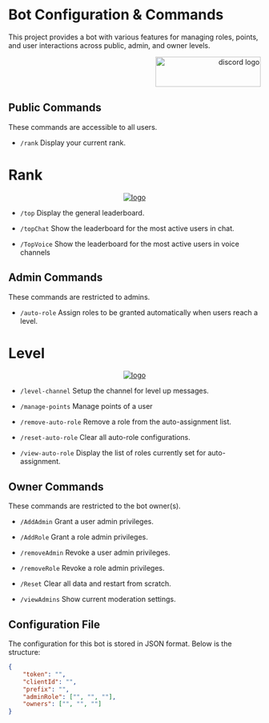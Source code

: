# Bot Configuration & Commands
This project provides a bot with various features for managing roles, points, and user interactions across public, admin, and owner levels.

<div align="right">
  <a href="https://discord.gg/jgh78KPbzc" target="_blank">
    <img src="https://img.shields.io/static/v1?message=Discord&logo=discord&label=&color=5865f2&logoColor=white&labelColor=&style=for-the-badge" height="60" width="210" alt="discord logo"  />
  </a>
</div>


## Public Commands
These commands are accessible to all users.

* `/rank` Display your current rank.

# Rank
<div align="center">
  <a href="https://discord.gg/jgh78KPbzc" target="_blank">
    <img src="https://github.com/user-attachments/assets/965d574a-5193-4772-b4c3-5f8535fd51b5" alt="logo"  />
  </a>
</div>

* `/top` Display the general leaderboard.

* `/topChat` Show the leaderboard for the most active users in chat.

* `/TopVoice` Show the leaderboard for the most active users in voice channels

## Admin Commands
These commands are restricted to admins.

* `/auto-role` Assign roles to be granted automatically when users reach a level.

# Level
<div align="center">
  <a href="https://discord.gg/jgh78KPbzc" target="_blank">
    <img src="https://github.com/user-attachments/assets/8bbad7bd-6610-45d2-94cc-e6f981f41ca9" alt="logo"  />
  </a>
</div>

* `/level-channel` Setup the channel for level up messages.

* `/manage-points` Manage points of a user

* `/remove-auto-role` Remove a role from the auto-assignment list.

* `/reset-auto-role` Clear all auto-role configurations.

* `/view-auto-role` Display the list of roles currently set for auto-assignment.

## Owner Commands
These commands are restricted to the bot owner(s).

* `/AddAdmin` Grant a user admin privileges.

* `/AddRole` Grant a role admin privileges.

* `/removeAdmin` Revoke a user admin privileges.

* `/removeRole` Revoke a role admin privileges.

* `/Reset` Clear all data and restart from scratch.

* `/viewAdmins` Show current moderation settings.

## Configuration File
The configuration for this bot is stored in JSON format. Below is the structure:

```json
{
    "token": "",
    "clientId": "",
    "prefix": "",
    "adminRole": ["", "", ""],
    "owners": ["", "", ""]
}
```

